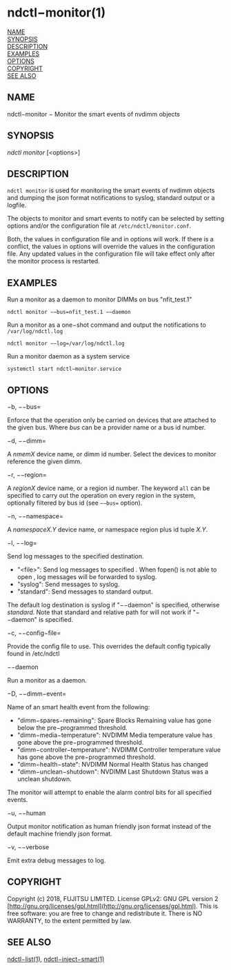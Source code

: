 # ndctl−monitor\(1\)

[NAME]()  
[SYNOPSIS]()  
[DESCRIPTION]()  
[EXAMPLES]()  
[OPTIONS]()  
[COPYRIGHT]()  
[SEE ALSO]()

## NAME

ndctl−monitor − Monitor the smart events of nvdimm objects

## SYNOPSIS

_ndctl monitor_ \[&lt;options&gt;\]

## DESCRIPTION

`ndctl monitor` is used for monitoring the smart events of nvdimm objects and dumping the json format notifications to syslog, standard output or a logfile.

The objects to monitor and smart events to notify can be selected by setting options and/or the configuration file at `/etc/ndctl/monitor.conf`.

Both, the values in configuration file and in options will work. If there is a conflict, the values in options will override the values in the configuration file. Any updated values in the configuration file will take effect only after the monitor process is restarted.

## EXAMPLES

Run a monitor as a daemon to monitor DIMMs on bus "nfit\_test.1"

```text
ndctl monitor −−bus=nfit_test.1 −−daemon
```

Run a monitor as a one−shot command and output the notifications to `/var/log/ndctl.log`

```text
ndctl monitor −−log=/var/log/ndctl.log
```

Run a monitor daemon as a system service

```text
systemctl start ndctl−monitor.service
```

## OPTIONS

−b, −−bus=

Enforce that the operation only be carried on devices that are attached to the given bus. Where _bus_ can be a provider name or a bus id number.

−d, −−dimm=

A _nmemX_ device name, or dimm id number. Select the devices to monitor reference the given dimm.

−r, −−region=

A _regionX_ device name, or a region id number. The keyword `all` can be specified to carry out the operation on every region in the system, optionally filtered by bus id \(see `−−bus=` option\).

−n, −−namespace=

A _namespaceX.Y_ device name, or namespace region plus id tuple _X.Y_.

−l, −−log=

Send log messages to the specified destination.

* "&lt;file&gt;": Send log messages to specified . When fopen\(\) is not able to open , log messages will be forwarded to syslog.
* "syslog": Send messages to syslog.
* "standard": Send messages to standard output.

The default log destination is syslog if "−−daemon" is specified, otherwise _standard_. Note that standard and relative path for  will not work if "−−daemon" is specified.

−c, −−config−file=

Provide the config file to use. This overrides the default config typically found in /etc/ndctl

−−daemon

Run a monitor as a daemon.

−D, −−dimm−event=

Name of an smart health event from the following:

* "dimm−spares−remaining": Spare Blocks Remaining value has gone below the pre−programmed threshold.
* "dimm−media−temperature": NVDIMM Media temperature value has gone above the pre−programmed threshold.
* "dimm−controller−temperature": NVDIMM Controller temperature value has gone above the pre−programmed threshold.
* "dimm−health−state": NVDIMM Normal Health Status has changed
* "dimm−unclean−shutdown": NVDIMM Last Shutdown Status was a unclean shutdown.

The monitor will attempt to enable the alarm control bits for all specified events.

−u, −−human

Output monitor notification as human friendly json format instead of the default machine friendly json format.

−v, −−verbose

Emit extra debug messages to log.

## COPYRIGHT

Copyright \(c\) 2018, FUJITSU LIMITED. License GPLv2: GNU GPL version 2  
[http://gnu.org/licenses/gpl.html](http://gnu.org/licenses/gpl.html). This is free software: you are free to change and redistribute it. There is NO WARRANTY, to the extent permitted by law.

## SEE ALSO

[ndctl−list\(1\)](ndctl-list.md), [ndctl−inject−smart\(1\)](ndctl-inject-smart.md)

